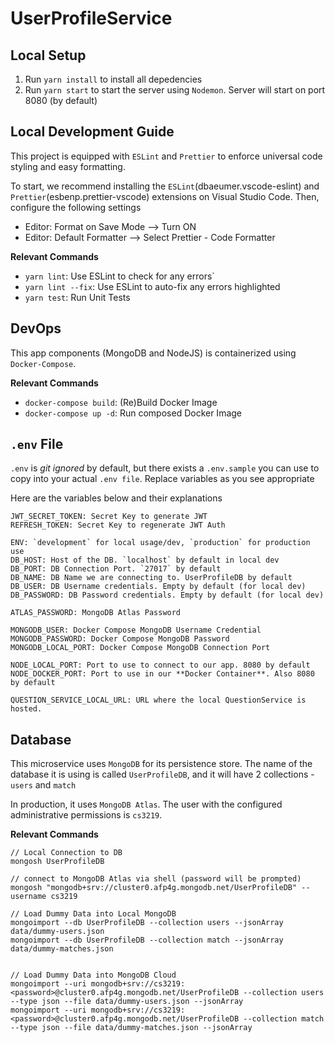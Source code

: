 # UserProfileService

## Local Setup

1. Run `yarn install` to install all depedencies
2. Run `yarn start` to start the server using `Nodemon`. Server will start on port 8080 (by default)

## Local Development Guide

This project is equipped with `ESLint` and `Prettier` to enforce universal code styling and easy formatting.

To start, we recommend installing the `ESLint`(dbaeumer.vscode-eslint) and `Prettier`(esbenp.prettier-vscode) extensions on Visual Studio Code. Then, configure the following settings

- Editor: Format on Save Mode --> Turn ON
- Editor: Default Formatter --> Select Prettier - Code Formatter

**Relevant Commands**

- `yarn lint`: Use ESLint to check for any errors`
- `yarn lint --fix`: Use ESLint to auto-fix any errors highlighted
- `yarn test`: Run Unit Tests

## DevOps

This app components (MongoDB and NodeJS) is containerized using `Docker-Compose`.

**Relevant Commands**

- `docker-compose build`: (Re)Build Docker Image
- `docker-compose up -d`: Run composed Docker Image

## `.env` File

`.env` is _git ignored_ by default, but there exists a `.env.sample` you can use to copy into your actual `.env file`. Replace variables as you see appropriate

Here are the variables below and their explanations

```
JWT_SECRET_TOKEN: Secret Key to generate JWT
REFRESH_TOKEN: Secret Key to regenerate JWT Auth

ENV: `development` for local usage/dev, `production` for production use
DB_HOST: Host of the DB. `localhost` by default in local dev
DB_PORT: DB Connection Port. `27017` by default
DB_NAME: DB Name we are connecting to. UserProfileDB by default
DB_USER: DB Username credentials. Empty by default (for local dev)
DB_PASSWORD: DB Password credentials. Empty by default (for local dev)

ATLAS_PASSWORD: MongoDB Atlas Password

MONGODB_USER: Docker Compose MongoDB Username Credential
MONGODB_PASSWORD: Docker Compose MongoDB Password
MONGODB_LOCAL_PORT: Docker Compose MongoDB Connection Port

NODE_LOCAL_PORT: Port to use to connect to our app. 8080 by default
NODE_DOCKER_PORT: Port to use in our **Docker Container**. Also 8080 by default

QUESTION_SERVICE_LOCAL_URL: URL where the local QuestionService is hosted.
```

## Database

This microservice uses `MongoDB` for its persistence store. The name of the database it is using is called `UserProfileDB`, and it will have 2 collections - `users` and `match`

In production, it uses `MongoDB Atlas`. The user with the configured administrative permissions is `cs3219`.

**Relevant Commands**

```
// Local Connection to DB
mongosh UserProfileDB

// connect to MongoDB Atlas via shell (password will be prompted)
mongosh "mongodb+srv://cluster0.afp4g.mongodb.net/UserProfileDB" --username cs3219

// Load Dummy Data into Local MongoDB
mongoimport --db UserProfileDB --collection users --jsonArray data/dummy-users.json
mongoimport --db UserProfileDB --collection match --jsonArray data/dummy-matches.json


// Load Dummy Data into MongoDB Cloud
mongoimport --uri mongodb+srv://cs3219:<password>@cluster0.afp4g.mongodb.net/UserProfileDB --collection users --type json --file data/dummy-users.json --jsonArray
mongoimport --uri mongodb+srv://cs3219:<password>@cluster0.afp4g.mongodb.net/UserProfileDB --collection match --type json --file data/dummy-matches.json --jsonArray
```
